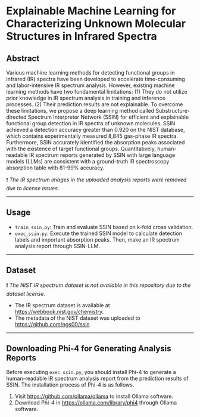 # Explainable Machine Learning for Characterizing Unknown Molecular Structures in Infrared Spectra

## Abstract

Various machine learning methods for detecting functional groups in infrared (IR) spectra have been developed to accelerate time-consuming and labor-intensive IR spectrum analysis. However, existing machine learning methods have two fundamental limitations: (1) They do not utilize prior knowledge in IR spectrum analysis in training and inference processes. (2) Their prediction results are not explainable. To overcome these limitations, we propose a deep learning method called Substructure-directed Spectrum Interpreter Network (SSIN) for efficient and explainable functional group detection in IR spectra of unknown molecules. SSIN achieved a detection accuracy greater than 0.920 on the NIST database, which contains experimentally measured 8,845 gas-phase IR spectra. Furthermore, SSIN accurately identified the absorption peaks associated with the existence of target functional groups. Quantitatively, human-readable IR spectrum reports generated by SSIN with large language models (LLMs) are consistent with a ground-truth IR spectroscopy absorption table with 81-99\% accuracy.

:exclamation: *The IR spectrum images in the uploaded analysis reports were removed due to license issues.*

---

## Usage

- ``train_ssin.py``: Train and evaluate SSIN based on k-fold cross validation.
- ``exec_ssin.py``: Execute the trained SSIN model to calculate detection labels and important absorption peaks. Then, make an IR spectrum analysis report through SSIN-LLM.

---

## Dataset

:exclamation: *The NIST IR spectrum dataset is not available in this repository due to the dataset license.*

- The IR spectrum dataset is available at https://webbook.nist.gov/chemistry.
- The metadata of the NIST dataset was uploaded to https://github.com/ngs00/ssin.

---

## Downloading Phi-4 for Generating Analysis Reports
Before executing ``exec_ssin.py``, you should install Phi-4 to generate a human-readable IR spectrum analysis report from the prediction results of SSIN. The installation process of Phi-4 is as follows.

1. Visit https://github.com/ollama/ollama to install Ollama software.
2. Download Phi-4 in https://ollama.com/library/phi4 through Ollama software.
